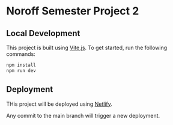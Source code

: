 # Noroff Semester Project 2

## Local Development

This project is built using [Vite.js](https://vitejs.dev/). To get started, run the following commands:

```bash
npm install
npm run dev
```

## Deployment

THis project will be deployed using [Netlify](https://www.netlify.com/).

Any commit to the main branch will trigger a new deployment.
